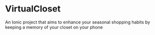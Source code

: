 # VirtualCloset
An Ionic project that aims to enhance your seasonal shopping habits by keeping a memory of your closet on your phone
